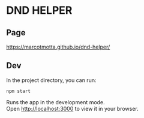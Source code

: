 # DND HELPER

## Page

https://marcotmotta.github.io/dnd-helper/

## Dev

In the project directory, you can run:

`npm start`

Runs the app in the development mode.\
Open [http://localhost:3000](http://localhost:3000) to view it in your browser.
